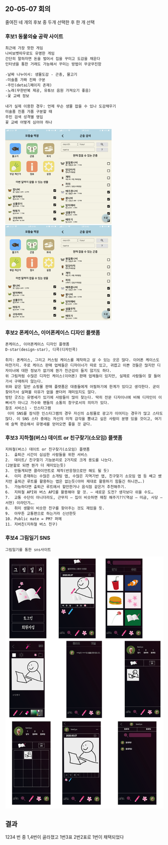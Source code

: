 



##  20-05-07 회의

줄여진 네 개의 후보 중 두개 선택한 후 한 개 선택



### 후보1 동물의숲 공략 사이트

```
최근에 가장 핫한 게임
나비보벳따우로도 유명한 게임
간단히 말하자면 돈을 벌어서 집을 꾸미고 도감을 채운다
인터넷을 통한 거래도 가능해서 꾸미는 방법이 무궁무진함

-날짜 나누어서: 생물도감 - 곤충, 물고기
-미술품 가짜 진짜 구분
-주민(detail페이지 존재)
-노래(무한반복 제공, 유튜브 음원 가져오기 좋음)
-꽃 교배 정보

내가 실제 이용한 경우: 언제 무슨 생물 잡을 수 있나 도감채우기
미술품 진품 가품 구분할 때
주민 검색 성격별 영입
꽃 교배 어떻게 심어야 하나
```

<img src="아이디어정보/동숲.png" alt="동숲" style="zoom:33%;" />

<img src="아이디어정보/동숲.png" alt="동숲" style="zoom:33%;" />

### 후보2  폰케이스, 이어폰케이스 디자인 플랫폼

```
폰케이스, 이어폰케이스 디자인 플랫폼
D-star(design-star), 디콕(디자인콕)

취지: 폰케이스, 그리고 커스텀 케이스를 제작하고 살 수 있는 곳은 많다. 이어폰 케이스도 마찬가지. 주로 케이스 판매 업체들은 디자이너가 따로 있고, 귀엽고 이쁜 것들은 많지만 디자이너에 대한 정보가 없기에 뭔가 친근감이 들지 않기도 하다.
위 그림처럼 수많은 디자인 케이스(이어폰) 판매 업체들이 있지만, 실제로 사람들이 잘 들어가서 구매하지 않는다. 
위와 같은 일반 쇼핑몰 판매 플랫폼은 대중들에게 어필하기에 한계가 있다고 생각한다. 굳이 찾아가서 살펴볼 이유가 없을 뿐더러 재미있지도 않다.
방탄 굿즈는 유명세가 있기에 사람들이 많이 찾는다. 딱히 전문 디자이너에 비해 디자인이 이뻐서가 아니고 가수와 팬들의 소통의 창구로서의 의미가 있다.
참조 서비스1 - 인스타그램
 이미 SNS를 잠식한 인스타그램의 경우 자신의 쇼핑몰로 광고가 이어지는 경우가 많고 스타도 많다. 이 SNS 스타 중에는 자신의 미적 감각을 뽐내고 싶은 사람이 분명 있을 것이고, 여기에 슬쩍 편승해서 유명세를 얻어오면 좋을 것 같다.
```



### 후보3 지하철(버스) 데이트 or 친구찾기(소모임) 플랫폼

```
지하철(버스) 데이트 or 친구찾기(소모임) 플랫폼
1.	출퇴근 시간이 심심한 사람들을 위한 서비스
2.	데이트/ 친구찾기 기능분리로 2가지로 크게 용도를 나눈다.
(2분할로 되면 뭔가 더 재미있는듯)
3.	만들게되면 클라이언트로 제작(반응형으로만 해도 될 듯)
4.	이미 존재하는 수많은 소개팅 앱, 수많은 지역기반 앱, 친구찾기 소모임 앱 등 쌔고 쌨지만 출퇴근 루트를 활용하는 앱은 없는듯(아마 제대로 활용하기 힘들긴 하니깐….)
5.	가능하다면 출퇴근 루트에서 할만한거나 음식점 같은거 추천해주기.
6.	지하철 API와 버스 API를 활용해야 할 것. – 새로운 도전? 생각보다 쉬울 수도…
7.	교통 수단이 아니더라도, 근무지 – 집이 비슷하면 매칭 해주기??(역삼 – 미금, 사당 – 서현) 이라던가….
8.	취미 생활이 비슷한 친구를 찾아주는 것도 재밌을 듯.
9.	아무튼 교통편으로 하는거라 신선한듯
10.	Public mate = PM? 퍼메
11.	지버친(지하철 버스 친구)
```



### 후보4 그림일기 SNS

```
그림일기를 통한 sns사이트
```

![그림일기](아이디어정보/그림일기.PNG)

## 결과

1234 번 중 1,4번이 골라졌고 1번3표 2번2표로 1번이 채택되었다